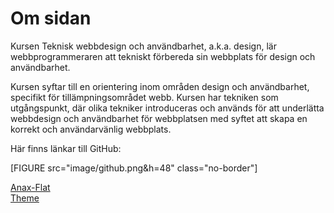 Om sidan
==============================================

Kursen Teknisk webbdesign och användbarhet, a.k.a. design, lär webbprogrammeraren att tekniskt förbereda sin webbplats för design och användbarhet.

Kursen syftar till en orientering inom områden design och användbarhet, specifikt för tillämpningsområdet webb. Kursen har tekniken som utgångspunkt, där olika tekniker introduceras och används för att underlätta webbdesign och användbarhet för webbplatsen med syftet att skapa en korrekt och användarvänlig webbplats.

Här finns länkar till GitHub:


[FIGURE src="image/github.png&h=48" class="no-border"]




[Anax-Flat](https://github.com/OllieJohnsson/anax-flat "Anax-Flat GitHub-repo")<br>
[Theme](https://github.com/OllieJohnsson/anax-flat-theme "Theme GitHub-repo")
